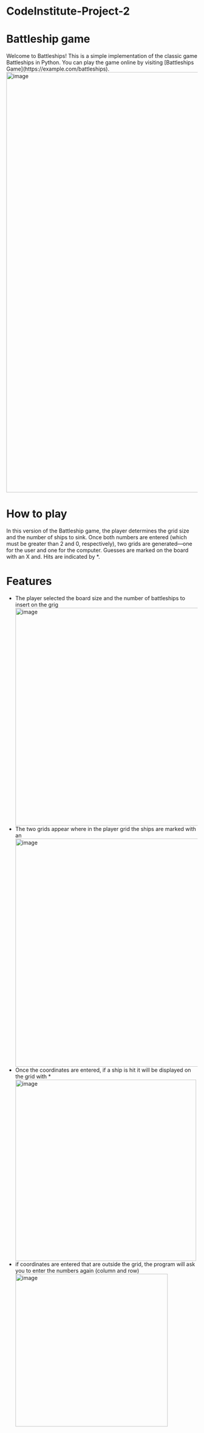 # CodeInstitute-Project-2
<H1>Battleship game</H1>
Welcome to Battleships! This is a simple implementation of the classic game Battleships in Python.
You can play the game online by visiting [Battleships Game](https://example.com/battleships).

<img width="1104" alt="image" src="https://github.com/mick-s9/CodeInstitute_Project_2/assets/65968792/9cda5726-03e6-41e3-abb3-97ee8415ce7a">



<h1>How to play</h1>
In this version of the Battleship game, the player determines the grid size and the number of ships to sink. Once both numbers are entered (which must be greater than 2 and 0, respectively), two grids are generated—one for the user and one for the computer.
Guesses are marked on the board with an X and. Hits are indicated by *.


<h1>Features</h1>
<ul>
    <li>The player selected the board size and the number of battleships to insert on the grig</li>
    <img width="572" alt="image" src="https://github.com/mick-s9/CodeInstitute_Project_2/assets/65968792/b1182fcd-fa17-495a-b035-594947c4f42b">
    <li>The two grids appear where in the player grid the ships are marked with an</li>
    <img width="599" alt="image" src="https://github.com/mick-s9/CodeInstitute-Project-3/assets/65968792/aa918de0-2fdc-4f5e-bc4c-20125fb624af">
    <li>Once the coordinates are entered, if a ship is hit it will be displayed on the grid with *</li>
    <img width="476" alt="image" src="https://github.com/mick-s9/CodeInstitute-Project-3/assets/65968792/42a7fd3c-d032-4d75-a9e0-867ff667910b">
    <li>if coordinates are entered that are outside the grid, the program will ask you to enter the numbers again (column and row)</li>
    <img width="401" alt="image" src="https://github.com/mick-s9/CodeInstitute-Project-3/assets/65968792/e4237b96-a074-417d-a203-59942f43d61f">

</ul>

